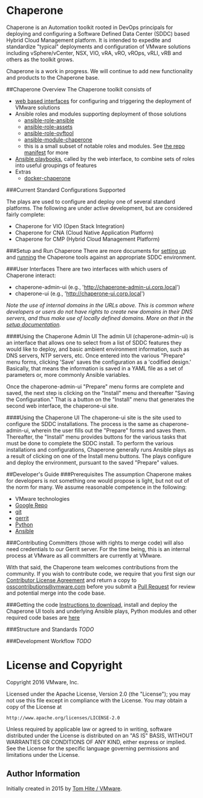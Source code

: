 Chaperone
=========
Chaperone is an Automation toolkit rooted in DevOps principals for deploying
and configuring a Software Defined Data Center (SDDC) based Hybrid Cloud
Management platform. It is intended to expedite and standardize  "typical"
deployments and configuration of VMware solutions including vSphere/vCenter,
NSX, VIO, vRA, vRO, vROps, vRLI, vRB and others as the toolkit grows.

Chaperone is a work in progress.  We will continue to
add new functionality and products to the Chaperone base.


##Chaperone Overview
The Chaperone toolkit consists of
- [web based interfaces](https://github.com/vmware/chaperone-ui) for configuring and triggering the deployment of VMware solutions
- Ansible roles and modules supporting deployment of those solutions
  - [ansible-role-ansible](https://github.com/vmware/ansible-role-ansible)
  - [ansible-role-assets](https://github.com/vmware/ansible-role-assets)
  - [ansible-role-ovftool](https://github.com/vmware/ansible-role-ovftool)
  - [ansible-module-chaperone](https://github.com/vmware/ansible-module-chaperone)
  - this is a small subset of notable roles and modules.  See [the repo manifest](vmwareorg.xml) for more
- [Ansible playbooks](https://github.com/vmware/ansible-playbooks-chaperone), called by the web interface, to combine sets of roles into useful groupings of features
- Extras
  - [docker-chaperone](https://github.com/vmware/docker-chaperone)

###Current Standard Configurations Supported

The plays are used to configure and deploy one of several standard platforms.
The following are under active development, but are considered fairly complete:

- Chaperone for VIO (Open Stack Integration)
- Chaperone for CNA (Cloud Native Application Platform)
- Chaperone for CMP (Hybrid Cloud Management Platform)

###Setup and Run Chaperone
There are more documents for [setting up](docks/setup.md) and [running](docs/run.md) the Chaperone tools against an appropriate SDDC environment.

###User Interfaces
There are two interfaces with which users of Chaperone
interact:

- chaperone-admin-ui (e.g., 'http://chaperone-admin-ui.corp.local')
- chaperone-ui (e.g., 'http://chaperone-ui.corp.local')

*Note the use of internal domains in the URLs above. This is common where
developers or users do not have rights to create new domains in their DNS
servers, and thus make use of locally defined domains. More on that in the
[setup documentation](docs/setup.md).*

####Using the Chaperone Admin UI
The admin UI (chaperone-admin-ui) is an interface that allows one to
select from a list of SDDC features they would like to deploy, and basic
ambient environment information, such as DNS servers, NTP servers, etc. Once
entered into the various "Prepare" menu forms, clicking 'Save' saves the
configuration as a 'codified design.' Basically, that means the information
is saved in a YAML file as a set of parameters or, more commonly Ansible
variables.

Once the chaperone-admin-ui "Prepare" menu forms are complete and saved, the
next step is clicking on the "Install" menu and thereafter "Saving the Configuration."
That is a button on the "Install" menu that generates the second web interface,
the chaperone-ui site.

####Using the Chaperone UI
The chaperone-ui site is the site used to configure the SDDC installations.
The process is the same as chaperone-admin-ui, wherein the user fills out the
"Prepare" forms and saves them. Thereafter, the "Install" menu provides buttons for
the various tasks that must be done to complete the SDDC install. To perform
the various installations and configurations, Chaperone generally runs Ansible
plays as a result of clicking on one of the Install menu buttons. The plays
configure and deploy the environment, pursuant to the saved "Prepare" values.

##Developer's Guide
###Prerequisites
The assumption Chaperone makes for developers is not something one would propose is
light, but not out of the norm for many. We assume reasonable competence in the
following:

-  VMware technologies
-  [Google Repo](https://code.google.com/p/git-repo/)
-  [git](https://git-scm.com/)
-  [gerrit](https://gerrit-review.googlesource.com/Documentation/install-quick.html)
-  [Python](https://www.python.org)
-  [Ansible](http://www.ansible.com)

###Contributing
Committers (those with rights to merge code) will also need credentials to our Gerrit
server. For the time being, this is an internal process at VMware as all committers
are currently at VMware.

With that said, the Chaperone team welcomes contributions from the community.
If you wish to contribute code, we require that you first sign our
[Contributor License Agreement](https://vmware.github.io/photon/assets/files/vmware_cla.pdf)
and return a copy to [osscontributions@vmware.com](mailto:osscontributions@vmware.com)
before you submit a [Pull Request](https://help.github.com/articles/creating-a-pull-request)
for review and potential merge into the code base.

###Getting the code
[Instructions to download](docs/setup.md), install and deploy the Chaperone UI
tools and underlying Ansible plays, Python modules and other required code
bases are [here](docs/setup.md)

###Structure and Standards
*TODO*

###Development Workflow
*TODO*

# License and Copyright

Copyright 2016 VMware, Inc.

Licensed under the Apache License, Version 2.0 (the "License");
you may not use this file except in compliance with the License.
You may obtain a copy of the License at

    http://www.apache.org/licenses/LICENSE-2.0

Unless required by applicable law or agreed to in writing, software
distributed under the License is distributed on an "AS IS" BASIS,
WITHOUT WARRANTIES OR CONDITIONS OF ANY KIND, either express or implied.
See the License for the specific language governing permissions and
limitations under the License.


## Author Information

Initially created in 2015 by [Tom Hite / VMware](http://www.vmware.com/).
